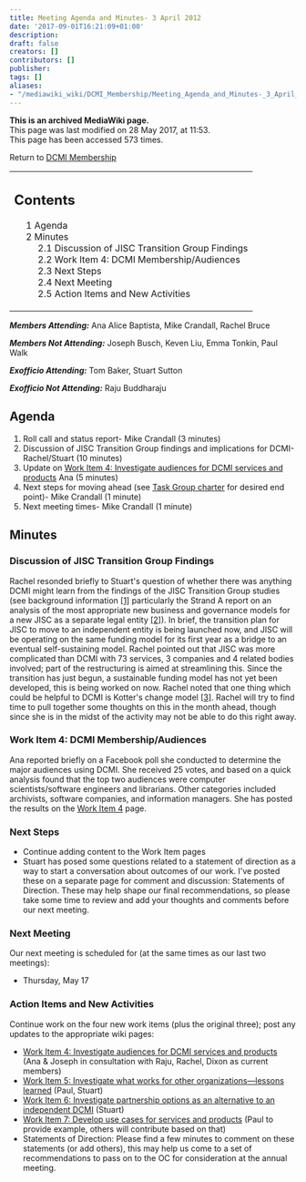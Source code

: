 ```yaml
---
title: Meeting Agenda and Minutes- 3 April 2012
date: '2017-09-01T16:21:09+01:00'
description: 
draft: false
creators: []
contributors: []
publisher: 
tags: []
aliases:
- "/mediawiki_wiki/DCMI_Membership/Meeting_Agenda_and_Minutes-_3_April_2012.html"
---
```


 **This is an archived MediaWiki page.**  
This page was last modified on 28 May 2017, at 11:53.  
This page has been accessed 573 times.

Return to [DCMI Membership](/mediawiki_wiki/DCMI_Membership "DCMI Membership")

<table id="toc" class="toc">
  <tr>
    <td>
      <div id="toctitle">
        <h2>Contents</h2>
      </div>
      <ul>
        <li class="toclevel-1 tocsection-1"><a href="#Agenda"><span class="tocnumber">1</span> <span class="toctext">Agenda</span></a></li>
        <li class="toclevel-1 tocsection-2">
          <a href="#Minutes"><span class="tocnumber">2</span> <span class="toctext">Minutes</span></a>
          <ul>
            <li class="toclevel-2 tocsection-3"><a href="#Discussion_of_JISC_Transition_Group_Findings"><span class="tocnumber">2.1</span> <span class="toctext">Discussion of JISC Transition Group Findings</span></a></li>
            <li class="toclevel-2 tocsection-4"><a href="#Work_Item_4:_DCMI_Membership.2FAudiences"><span class="tocnumber">2.2</span> <span class="toctext">Work Item 4: DCMI Membership/Audiences</span></a></li>
            <li class="toclevel-2 tocsection-5"><a href="#Next_Steps"><span class="tocnumber">2.3</span> <span class="toctext">Next Steps</span></a></li>
            <li class="toclevel-2 tocsection-6"><a href="#Next_Meeting"><span class="tocnumber">2.4</span> <span class="toctext">Next Meeting</span></a></li>
            <li class="toclevel-2 tocsection-7"><a href="#Action_Items_and_New_Activities"><span class="tocnumber">2.5</span> <span class="toctext">Action Items and New Activities</span></a></li>
          </ul>
        </li>
      </ul>
    </td>
  </tr>
</table>


***Members Attending:*** Ana Alice Baptista, Mike Crandall, Rachel Bruce

***Members Not Attending:*** Joseph Busch, Keven Liu, Emma Tonkin, Paul Walk

***Exofficio Attending:*** Tom Baker, Stuart Sutton

***Exofficio Not Attending:*** Raju Buddharaju

## Agenda 

1. Roll call and status report- Mike Crandall (3 minutes)
2. Discussion of JISC Transition Group findings and implications for DCMI- Rachel/Stuart (10 minutes)
3. Update on [Work Item 4: Investigate audiences for DCMI services and products](/index.php?title=DCMI_Membership/Audiences&action=edit&redlink=1 "DCMI Membership/Audiences (page does not exist)") Ana (5 minutes)
4. Next steps for moving ahead (see [Task Group charter](/mediawiki_wiki/DCMI_Membership#Charter "DCMI Membership") for desired end point)- Mike Crandall (1 minute)
5. Next meeting times- Mike Crandall (1 minute)

## Minutes 

### Discussion of JISC Transition Group Findings

Rachel resonded briefly to Stuart's question of whether there was anything DCMI might learn from the findings of the JISC Transition Group studies (see background information [[1]](http://www.jisc.ac.uk/aboutus/hefcereview/takingthereviewforward.aspx) particularly the Strand A report on an analysis of the most appropriate new business and governance models for a new JISC as a separate legal entity [[2]](http://www.jisc.ac.uk/media/documents/aboutus/annualreview/strand_a.pdf)). In brief, the transition plan for JISC to move to an independent entity is being launched now, and JISC will be operating on the same funding model for its first year as a bridge to an eventual self-sustaining model. Rachel pointed out that JISC was more complicated than DCMI with 73 services, 3 companies and 4 related bodies involved; part of the restructuring is aimed at streamlining this. Since the transition has just begun, a sustainable funding model has not yet been developed, this is being worked on now. Rachel noted that one thing which could be helpful to DCMI is Kotter's change model [[3]](http://www.kotterinternational.com/kotterprinciples/ChangeSteps/). Rachel will try to find time to pull together some thoughts on this in the month ahead, though since she is in the midst of the activity may not be able to do this right away.

### Work Item 4: DCMI Membership/Audiences

Ana reported briefly on a Facebook poll she conducted to determine the major audiences using DCMI. She received 25 votes, and based on a quick analysis found that the top two audiences were computer scientists/software engineers and librarians. Other categories included archivists, software companies, and information managers. She has posted the results on the [Work Item 4](/index.php?title=DCMI_Membership/Audiences&action=edit&redlink=1 "DCMI Membership/Audiences (page does not exist)") page.

### Next Steps

- Continue adding content to the Work Item pages
- Stuart has posed some questions related to a statement of direction as a way to start a conversation about outcomes of our work. I've posted these on a separate page for comment and discussion: Statements of Direction. These may help shape our final recommendations, so please take some time to review and add your thoughts and comments before our next meeting.

### Next Meeting

Our next meeting is scheduled for (at the same times as our last two meetings):

- Thursday, May 17

### Action Items and New Activities

Continue work on the four new work items (plus the original three); post any updates to the appropriate wiki pages:

- [Work Item 4: Investigate audiences for DCMI services and products](/index.php?title=DCMI_Membership/Audiences&action=edit&redlink=1 "DCMI Membership/Audiences (page does not exist)") (Ana & Joseph in consultation with Raju, Rachel, Dixon as current members)
- [Work Item 5: Investigate what works for other organizations—lessons learned](/mediawiki_wiki/DCMI_Membership/Lessons_Learned "DCMI Membership/Lessons Learned") (Paul, Stuart)
- [Work Item 6: Investigate partnership options as an alternative to an independent DCMI](/index.php?title=DCMI_Membership/Partnerships&action=edit&redlink=1 "DCMI Membership/Partnerships (page does not exist)") (Stuart)
- [Work Item 7: Develop use cases for services and products](/index.php?title=DCMI_Membership/Use_Cases&action=edit&redlink=1 "DCMI Membership/Use Cases (page does not exist)") (Paul to provide example, others will contribute based on that)
- Statements of Direction: Please find a few minutes to comment on these statements (or add others), this may help us come to a set of recommendations to pass on to the OC for consideration at the annual meeting.

